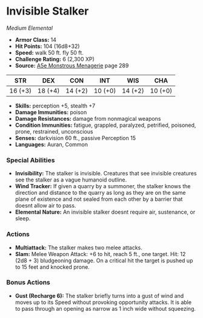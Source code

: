 # Invisible Stalker

*Medium* *Elemental*

- **Armor Class:** 14
- **Hit Points:** 104 (16d8+32)
- **Speed:** walk 50 ft. fly 50 ft.
- **Challenge Rating:** 6 (2,300 XP)
- **Source:** [A5e Monstrous Menagerie](https://enpublishingrpg.com/products/level-up-monstrous-menagerie-a5e) page 289

| STR | DEX | CON | INT | WIS | CHA |
| --- | --- | --- | --- | --- | --- |
| 16 (+3) | 18 (+4) | 14 (+2) | 10 (+0) | 14 (+2) | 10 (+0) |

- **Skills:** perception +5, stealth +7
- **Damage Immunities:** poison
- **Damage Resistances:** damage from nonmagical weapons
- **Condition Immunities:** fatigue, grappled, paralyzed, petrified, poisoned, prone, restrained, unconscious
- **Senses:** darkvision 60 ft., passive Perception 15
- **Languages:** Auran, Common

### Special Abilities

- **Invisibility:** The stalker is invisible. Creatures that see invisible creatures see the stalker as a vague humanoid outline.
- **Wind Tracker:** If given a quarry by a summoner, the stalker knows the direction and distance to the quarry as long as they are on the same plane of existence and not sealed from each other by a barrier that doesnt allow air to pass.
- **Elemental Nature:** An invisible stalker doesnt require air, sustenance, or sleep.

### Actions

- **Multiattack:** The stalker makes two melee attacks.
- **Slam:** Melee Weapon Attack: +6 to hit, reach 5 ft., one target. Hit: 12 (2d8 + 3) bludgeoning damage. On a critical hit  the target is pushed up to 15 feet and knocked prone.

### Bonus Actions

- **Gust (Recharge 6):** The stalker briefly turns into a gust of wind and moves up to its Speed without provoking opportunity attacks. It is able to pass through an opening as narrow as 1 inch wide without squeezing.


